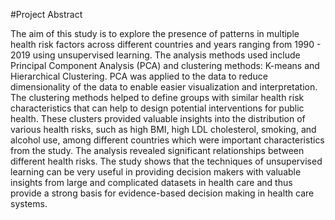 #Project Abstract

The  aim  of  this  study  is  to  explore  the  presence  of  patterns  in  multiple  health  risk  factors  across 
different  countries  and  years  ranging  from  1990  -  2019  using  unsupervised  learning.  The  analysis 
methods  used  include  Principal  Component  Analysis  (PCA)  and  clustering  methods:  K-means 
and  Hierarchical  Clustering.  PCA  was  applied  to  the  data  to  reduce  dimensionality  of  the  data  to 
enable  easier  visualization  and  interpretation.  The  clustering  methods  helped  to  define  groups 
with  similar  health  risk  characteristics  that  can  help  to  design  potential  interventions  for  public 
health.  These  clusters  provided  valuable  insights  into  the  distribution  of  various  health  risks, 
such  as  high  BMI,  high  LDL  cholesterol,  smoking,  and  alcohol  use,  among  different  countries 
which  were  important  characteristics  from  the  study.  The  analysis  revealed  significant 
relationships  between  different  health  risks.  The  study  shows  that  the  techniques  of  unsupervised 
learning  can  be  very  useful  in  providing  decision  makers  with  valuable  insights  from  large  and 
complicated  datasets  in  health  care  and  thus  provide  a  strong  basis  for  evidence-based  decision 
making in health care systems. 
